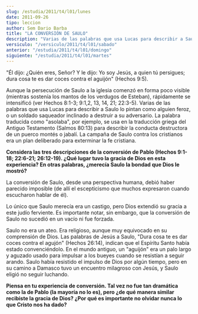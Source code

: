 ```yaml
---
slug: /estudia/2011/t4/l01/lunes
date: 2011-09-26
tipo: leccion
author: Sem Dario Barba
title: "LA CONVERSIÓN DE SAULO"
description: "Varias de las palabras que usa Lucas para describir a Saulo lo pintan como alguien feroz, o un soldado saqueador inclinado a destruir a su adversario. La palabra traducida como 'asolaba', por ejemplo, se usa en la traducción griega del Antiguo Testamento para describir la conducta destructora de un puerco montés o jabalí."
versiculo: "/versiculo/2011/t4/l01/sabado"
anterior: "/estudia/2011/t4/l01/domingo"
siguiente: "/estudia/2011/t4/l01/martes"
---
```


"Él dijo: ¿Quién eres, Señor? Y le dijo: Yo soy Jesús, a quien tú persigues; dura cosa te es dar coces contra el aguijón" (Hechos 9:5).

Aunque la persecución de Saulo a la iglesia comenzó en forma poco visible (mientras sostenía los mantos de los verdugos de Esteban), rápidamente se intensificó (ver Hechos 8:1-3; 9:1,2, 13, 14, 21; 22:3-5). Varias de las palabras que usa Lucas para describir a Saulo lo pintan como alguien feroz, o un soldado saqueador inclinado a destruir a su adversario. La palabra traducida como "asolaba", por ejemplo, se usa en la traducción griega del Antiguo Testamento (Salmos 80:13) para describir la conducta destructora de un puerco montés o jabalí. La campaña de Saulo contra los cristianos era un plan deliberado para exterminar la fe cristiana.

**Considera las tres descripciones de la conversión de Pablo (Hechos 9:1-18; 22:6-21; 26:12-19). ¿Qué lugar tuvo la gracia de Dios en esta experiencia? En otras palabras, ¿merecía Saulo la bondad que Dios le mostró?**

La conversión de Saulo, desde una perspectiva humana, debió haber parecido imposible (de allí el escepticismo que muchos expresaron cuando escucharon hablar de él).

Lo único que Saulo merecía era un castigo, pero Dios extendió su gracia a este judío ferviente. Es importante notar, sin embargo, que la conversión de Saulo no sucedió en un vacío ni fue forzada.

Saulo no era un ateo. Era religioso, aunque muy equivocado en su comprensión de Dios. Las palabras de Jesús a Saulo, "Dura cosa te es dar coces contra el agujón" (Hechos 26:14), indican que el Espíritu Santo había estado convenciéndolo. En el mundo antiguo, un "aguijón" era un palo largo y aguzado usado para impulsar a los bueyes cuando se resistían a seguir arando. Saulo había resistido el impulso de Dios por algún tiempo, pero en su camino a Damasco tuvo un encuentro milagroso con Jesús, y Saulo eligió no seguir luchando.

**Piensa en tu experiencia de conversión. Tal vez no fue tan dramática como la de Pablo (la mayoría no lo es), pero ¿de qué manera similar recibiste la gracia de Dios? ¿Por qué es importante no olvidar nunca lo que Cristo nos ha dado?**
